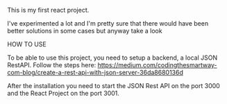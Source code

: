 This is my first react project.

I've experimented a lot and I'm pretty sure that there would have been better solutions in some cases but anyway take a look



HOW TO USE

To be able to use this project, you need to setup a backend, a local JSON RestAPI.
Follow the steps here: https://medium.com/codingthesmartway-com-blog/create-a-rest-api-with-json-server-36da8680136d

After the installation you need to start the JSON Rest API on the port 3000 and the React Project on the port 3001.
